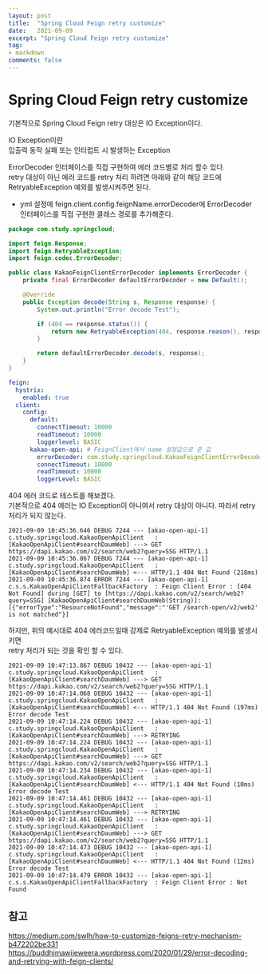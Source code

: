 ```yaml
---
layout: post
title:  "Spring Cloud Feign retry customize"
date:   2021-09-09
excerpt: "Spring Cloud Feign retry customize"
tag:
- markdown 
comments: false
---
```


# Spring Cloud Feign retry customize

기본적으로 Spring Cloud Feign retry 대상은 IO Exception이다.  

IO Exception이란  
입출력 동작 실패 또는 인터럽트 시 발생하는 Exception

ErrorDecoder 인터페이스를 직접 구현하여 에러 코드별로 처리 할수 있다.  
retry 대상이 아닌 에러 코드를 retry 처리 하려면 아래와 같이 해당 코드에 RetryableException 예외를 발생시켜주면 된다.  
+ yml 설정에 feign.client.config.feignName.errorDecoder에 ErrorDecoder 인터페이스를 직접 구현한 클래스 경로를 추가해준다. 


``` java
package com.study.springcloud;

import feign.Response;
import feign.RetryableException;
import feign.codec.ErrorDecoder;

public class KakaoFeignClientErrorDecoder implements ErrorDecoder {
    private final ErrorDecoder defaultErrorDecoder = new Default();

    @Override
    public Exception decode(String s, Response response) {
        System.out.println("Error decode Test");

        if (404 == response.status()) {
            return new RetryableException(404, response.reason(), response.request().httpMethod(), null, response.request());
        }

        return defaultErrorDecoder.decode(s, response);
    }
}
```

``` yml
feign:
  hystrix:
    enabled: true
  client:
    config:
      default:
        connectTimeout: 10000
        readTimeout: 10000
        loggerlevel: BASIC
      kakao-open-api: # FeignClient에서 name 설정값으로 준 값
        errorDecoder: com.study.springcloud.KakaoFeignClientErrorDecoder
        connectTimeout: 10000
        readTimeout: 10000
        loggerLevel: BASIC
```


404 에러 코드로 테스트를 해보겠다.  
기본적으로 404 에러는 IO Exception이 아니여서 retry 대상이 아니다. 따라서 retry 처리가 되지 않는다.

```
2021-09-09 10:45:36.646 DEBUG 7244 --- [akao-open-api-1] c.study.springcloud.KakaoOpenApiClient   : [KakaoOpenApiClient#searchDaumWeb] ---> GET https://dapi.kakao.com/v2/search/web2?query=SSG HTTP/1.1
2021-09-09 10:45:36.867 DEBUG 7244 --- [akao-open-api-1] c.study.springcloud.KakaoOpenApiClient   : [KakaoOpenApiClient#searchDaumWeb] <--- HTTP/1.1 404 Not Found (218ms)
2021-09-09 10:45:36.874 ERROR 7244 --- [akao-open-api-1] c.s.s.KakaoOpenApiClientFallbackFactory  : Feign Client Error : [404 Not Found] during [GET] to [https://dapi.kakao.com/v2/search/web2?query=SSG] [KakaoOpenApiClient#searchDaumWeb(String)]: [{"errorType":"ResourceNotFound","message":"'GET /search-open/v2/web2' is not matched"}]
```


하지만, 위의 예시대로 404 에러코드일때 강제로 RetryableException 예외를 발생시키면  
retry 처리가 되는 것을 확인 할 수 있다.

```
2021-09-09 10:47:13.867 DEBUG 10432 --- [akao-open-api-1] c.study.springcloud.KakaoOpenApiClient   : [KakaoOpenApiClient#searchDaumWeb] ---> GET https://dapi.kakao.com/v2/search/web2?query=SSG HTTP/1.1
2021-09-09 10:47:14.068 DEBUG 10432 --- [akao-open-api-1] c.study.springcloud.KakaoOpenApiClient   : [KakaoOpenApiClient#searchDaumWeb] <--- HTTP/1.1 404 Not Found (197ms)
Error decode Test
2021-09-09 10:47:14.224 DEBUG 10432 --- [akao-open-api-1] c.study.springcloud.KakaoOpenApiClient   : [KakaoOpenApiClient#searchDaumWeb] ---> RETRYING
2021-09-09 10:47:14.224 DEBUG 10432 --- [akao-open-api-1] c.study.springcloud.KakaoOpenApiClient   : [KakaoOpenApiClient#searchDaumWeb] ---> GET https://dapi.kakao.com/v2/search/web2?query=SSG HTTP/1.1
2021-09-09 10:47:14.234 DEBUG 10432 --- [akao-open-api-1] c.study.springcloud.KakaoOpenApiClient   : [KakaoOpenApiClient#searchDaumWeb] <--- HTTP/1.1 404 Not Found (10ms)
Error decode Test
2021-09-09 10:47:14.461 DEBUG 10432 --- [akao-open-api-1] c.study.springcloud.KakaoOpenApiClient   : [KakaoOpenApiClient#searchDaumWeb] ---> RETRYING
2021-09-09 10:47:14.461 DEBUG 10432 --- [akao-open-api-1] c.study.springcloud.KakaoOpenApiClient   : [KakaoOpenApiClient#searchDaumWeb] ---> GET https://dapi.kakao.com/v2/search/web2?query=SSG HTTP/1.1
2021-09-09 10:47:14.473 DEBUG 10432 --- [akao-open-api-1] c.study.springcloud.KakaoOpenApiClient   : [KakaoOpenApiClient#searchDaumWeb] <--- HTTP/1.1 404 Not Found (12ms)
Error decode Test
2021-09-09 10:47:14.479 ERROR 10432 --- [akao-open-api-1] c.s.s.KakaoOpenApiClientFallbackFactory  : Feign Client Error : Not Found
```


## __참고__
https://medium.com/swlh/how-to-customize-feigns-retry-mechanism-b472202be331  
https://buddhimawijeweera.wordpress.com/2020/01/29/error-decoding-and-retrying-with-feign-clients/  
